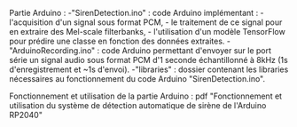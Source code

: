 Partie Arduino :
	-"SirenDetection.ino" : code Arduino implémentant : 	- l'acquisition d'un signal sous format PCM,
								- le traitement de ce signal pour en extraire des Mel-scale filterbanks,
								- l'utilisation d'un modèle TensorFlow pour prédire une classe en fonction des données extraites.
	-"ArduinoRecording.ino" : code Arduino permettant d'envoyer sur le port série un signal audio sous format PCM d'1 seconde échantillonné à 8kHz (1s d'enregistrement et ~1s d'envoi).
 	-"libraries" : dossier contenant les libraries nécessaires au fonctionnement du code Arduino "SirenDetection.ino".
	
Fonctionnement et utilisation de la partie Arduino : pdf "Fonctionnement et utilisation du système de détection automatique de sirène de l'Arduino RP2040"
